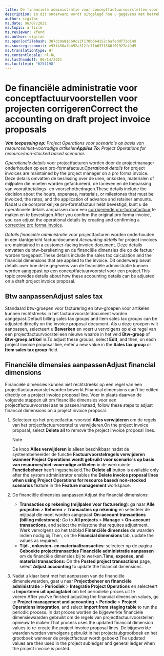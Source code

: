 ```yaml
---
title: De financiële administratie voor conceptfactuurvoorstellen voor projecten corrigeren
description: In dit onderwerp wordt uitgelegd hoe u gegevens met betrekking tot de financiële administratie voor een conceptfactuurvoorstel kunt aanpassen.
author: sigitac
ms.date: 06/07/2021
ms.topic: article
ms.reviewer: kfend
ms.author: sigitac
ms.openlocfilehash: 387dc9a81db9c22f170b664152cbafeddf72d149
ms.sourcegitcommit: e93f436afbb92a312fc71b6371866f01927e49d5
ms.translationtype: HT
ms.contentlocale: nl-NL
ms.lasthandoff: 06/14/2021
ms.locfileid: "6251198"
---
```

# <a name="correct-the-accounting-on-draft-project-invoice-proposals"></a><span data-ttu-id="1aa61-103">De financiële administratie voor conceptfactuurvoorstellen voor projecten corrigeren</span><span class="sxs-lookup"><span data-stu-id="1aa61-103">Correct the accounting on draft project invoice proposals</span></span>

<span data-ttu-id="1aa61-104">_**Van toepassing op:** Project Operations voor scenario's op basis van resources/niet-voorradige artikelen_</span><span class="sxs-lookup"><span data-stu-id="1aa61-104">_**Applies To:** Project Operations for resource/non-stocked based scenarios_</span></span>

<span data-ttu-id="1aa61-105">*Operationele details* voor projectfacturen worden door de projectmanager onderhouden op een pro-formafactuur.</span><span class="sxs-lookup"><span data-stu-id="1aa61-105">*Operational details* for project invoices are maintained by the project manager on a pro forma invoice.</span></span> <span data-ttu-id="1aa61-106">Deze details omvatten de beslissing over de uren, onkosten, materialen of mijlpalen die moeten worden gefactureerd, de tarieven en de toepassing van vooruitbetalings- en voorschotbedragen.</span><span class="sxs-lookup"><span data-stu-id="1aa61-106">These details include the decision about the hours, expenses, materials, or milestones that must be invoiced, the rates, and the application of advance and retainer amounts.</span></span> <span data-ttu-id="1aa61-107">Nadat u de oorspronkelijke pro-formafactuur hebt bevestigd, kunt u de operationele details aanpassen door een [corrigerende pro-formafactuur](../proforma-invoicing/corrective-invoices.md) te maken en te bevestigen.</span><span class="sxs-lookup"><span data-stu-id="1aa61-107">After you confirm the original pro forma invoice, you can adjust the operational details by creating and confirming a [corrective pro forma invoice](../proforma-invoicing/corrective-invoices.md).</span></span>

<span data-ttu-id="1aa61-108">*Details financiële administratie* voor projectfacturen worden onderhouden in een klantgericht factuurdocument.</span><span class="sxs-lookup"><span data-stu-id="1aa61-108">*Accounting details* for project invoices are maintained in a customer-facing invoice document.</span></span> <span data-ttu-id="1aa61-109">Deze details omvatten de btw-berekening en de financiële dimensies die op de factuur worden toegepast.</span><span class="sxs-lookup"><span data-stu-id="1aa61-109">These details include the sales tax calculation and the financial dimensions that are applied to the invoice.</span></span> <span data-ttu-id="1aa61-110">Dit onderwerp bevat details over hoe deze gegevens van de financiële administratie kunnen worden aangepast op een conceptfactuurvoorstel voor een project.</span><span class="sxs-lookup"><span data-stu-id="1aa61-110">This topic provides details about how these accounting details can be adjusted on a draft project invoice proposal.</span></span>

## <a name="adjust-sales-tax"></a><span data-ttu-id="1aa61-111">Btw aanpassen</span><span class="sxs-lookup"><span data-stu-id="1aa61-111">Adjust sales tax</span></span>

<span data-ttu-id="1aa61-112">Standaard btw-groepen voor facturering en btw-groepen voor artikelen kunnen rechtstreeks in het factuurvoorsteldocument worden aangepast.</span><span class="sxs-lookup"><span data-stu-id="1aa61-112">Default billing sales tax groups and item sales tax groups can be adjusted directly on the invoice proposal document.</span></span> <span data-ttu-id="1aa61-113">Als u deze groepen wilt aanpassen, selecteert u **Bewerken** en voert u vervolgens op elke regel van een projectfactuurvoorstel een nieuwe waarde in het veld **Btw-groep** of **Btw-groep artikel** in.</span><span class="sxs-lookup"><span data-stu-id="1aa61-113">To adjust these groups, select **Edit**, and then, on each project invoice proposal line, enter a new value in the **Sales tax group** or **Item sales tax group** field.</span></span>

## <a name="adjust-financial-dimensions"></a><span data-ttu-id="1aa61-114">Financiële dimensies aanpassen</span><span class="sxs-lookup"><span data-stu-id="1aa61-114">Adjust financial dimensions</span></span>

<span data-ttu-id="1aa61-115">Financiële dimensies kunnen niet rechtstreeks op een regel van een projectfactuurvoorstel worden bewerkt.</span><span class="sxs-lookup"><span data-stu-id="1aa61-115">Financial dimensions can't be edited directly on a project invoice proposal line.</span></span> <span data-ttu-id="1aa61-116">Voer in plaats daarvan de volgende stappen uit om financiële dimensies voor een projectfactuurvoorstel aan te passen.</span><span class="sxs-lookup"><span data-stu-id="1aa61-116">Instead, follow these steps to adjust financial dimensions on a project invoice proposal.</span></span>

1. <span data-ttu-id="1aa61-117">Selecteer op het projectfactuurvoorstel **Alles verwijderen** om de regels van het projectfactuurvoorstel te verwijderen.</span><span class="sxs-lookup"><span data-stu-id="1aa61-117">On the project invoice proposal, select **Delete all** to remove the project invoice proposal lines.</span></span>

    > [!NOTE]
    > <span data-ttu-id="1aa61-118">De knop **Alles verwijderen** is alleen beschikbaar nadat de systeembeheerder de functie **Factuurvoorstelregels verwijderen wanneer Project Operations wordt gebruikt voor scenario´s op basis van resources/niet-voorradige artikelen** in de werkruimte **Functiebeheer** heeft ingeschakeld.</span><span class="sxs-lookup"><span data-stu-id="1aa61-118">The **Delete all** button is available only after the system administrator enables the **Delete invoice proposal lines when using Project Operations for resource based/ non-stocked scenarios** feature in the **Feature management** workspace.</span></span>

2. <span data-ttu-id="1aa61-119">De financiële dimensies aanpassen:</span><span class="sxs-lookup"><span data-stu-id="1aa61-119">Adjust the financial dimensions:</span></span>

    - <span data-ttu-id="1aa61-120">**Transacties op rekening (mijlpalen voor facturering)**: ga naar **Alle projecten** \> **Beheren** \> **Transacties op rekening** en selecteer de mijlpaal die moet worden aangepast.</span><span class="sxs-lookup"><span data-stu-id="1aa61-120">**On-account transactions (billing milestones):** Go to **All projects** \> **Manage** \> **On-account transactions**, and select the milestone that requires adjustment.</span></span> <span data-ttu-id="1aa61-121">Werk vervolgens op het tabblad **Financiële dimensies** de waarden indien nodig bij.</span><span class="sxs-lookup"><span data-stu-id="1aa61-121">Then, on the **Financial dimensions** tab, update the values as required.</span></span>
    - <span data-ttu-id="1aa61-122">**Tijd-, onkosten- en materiaaltransacties**: selecteer op de pagina **Geboekte projecttransacties** **Financiële administratie aanpassen** om de financiële dimensies bij te werken.</span><span class="sxs-lookup"><span data-stu-id="1aa61-122">**Time, expense, and material transactions:** On the **Posted project transactions** page, select **Adjust accounting** to update the financial dimensions.</span></span>

3. <span data-ttu-id="1aa61-123">Nadat u klaar bent met het aanpassen van de financiële dimensiewaarden, gaat u naar **Projectbeheer en financiële administratie** \> **Periodiek** \> **Integratie Project Operations** en selecteert u **Importeren uit opslagtabel** om het periodieke proces uit te voeren.</span><span class="sxs-lookup"><span data-stu-id="1aa61-123">After you've finished adjusting the financial dimension values, go to **Project management and accounting** \> **Periodic** \> **Project Operations integration**, and select **Import from staging table** to run the periodic process.</span></span> <span data-ttu-id="1aa61-124">In dat proces worden de bijgewerkte financiële dimensiewaarden gebruikt om de regels van projectfactuurvoorstellen opnieuw te maken.</span><span class="sxs-lookup"><span data-stu-id="1aa61-124">That process uses the updated financial dimension values to re-create the project invoice proposal lines.</span></span> <span data-ttu-id="1aa61-125">De bijgewerkte waarden worden vervolgens gebruikt in het projectsubgrootboek en het grootboek wanneer de projectfactuur wordt geboekt.</span><span class="sxs-lookup"><span data-stu-id="1aa61-125">The updated values are then used in the project subledger and general ledger when the project invoice is posted.</span></span>
